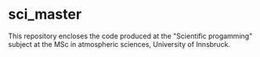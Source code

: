 # sci_master
This repository encloses the code produced at the "Scientific progamming" subject at the MSc in atmospheric sciences, University of Innsbruck.
